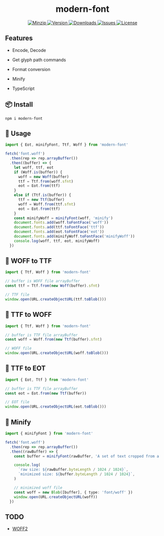 <h1 align="center">modern-font</h1>

<p align="center">
  <a href="https://unpkg.com/modern-font">
    <img src="https://img.shields.io/bundlephobia/minzip/modern-font" alt="Minzip">
  </a>
  <a href="https://www.npmjs.com/package/modern-font">
    <img src="https://img.shields.io/npm/v/modern-font.svg" alt="Version">
  </a>
  <a href="https://www.npmjs.com/package/modern-font">
    <img src="https://img.shields.io/npm/dm/modern-font" alt="Downloads">
  </a>
  <a href="https://github.com/qq15725/modern-font/issues">
    <img src="https://img.shields.io/github/issues/qq15725/modern-font" alt="Issues">
  </a>
  <a href="https://github.com/qq15725/modern-font/blob/main/LICENSE">
    <img src="https://img.shields.io/npm/l/modern-font.svg" alt="License">
  </a>
</p>

## Features

- Encode, Decode

- Get glyph path commands

- Format conversion

- Minify

- TypeScript

## 📦 Install

```shell
npm i modern-font
```

## 🦄 Usage

```ts
import { Eot, minifyFont, Ttf, Woff } from 'modern-font'

fetch('font.woff')
  .then(rep => rep.arrayBuffer())
  .then((buffer) => {
    let woff, ttf, eot
    if (Woff.is(buffer)) {
      woff = new Woff(buffer)
      ttf = Ttf.from(woff.sfnt)
      eot = Eot.from(ttf)
    }
    else if (Ttf.is(buffer)) {
      ttf = new Ttf(buffer)
      woff = Woff.from(ttf.sfnt)
      eot = Eot.from(ttf)
    }
    const minifyWoff = minifyFont(woff, 'minify')
    document.fonts.add(woff.toFontFace('woff'))
    document.fonts.add(ttf.toFontFace('ttf'))
    document.fonts.add(eot.toFontFace('eot'))
    document.fonts.add(minifyWoff.toFontFace('minifyWoff'))
    console.log(woff, ttf, eot, minifyWoff)
  })
```

## 🚀 WOFF to TTF

```ts
import { Ttf, Woff } from 'modern-font'

// buffer is WOFF file arrayBuffer
const ttf = Ttf.from(new Woff(buffer).sfnt)

// TTF file
window.open(URL.createObjectURL(ttf.toBlob()))
```

## 🚀 TTF to WOFF

```ts
import { Ttf, Woff } from 'modern-font'

// buffer is TTF file arrayBuffer
const woff = Woff.from(new Ttf(buffer).sfnt)

// WOFF file
window.open(URL.createObjectURL(woff.toBlob()))
```

## 🚀 TTF to EOT

```ts
import { Eot, Ttf } from 'modern-font'

// buffer is TTF file arrayBuffer
const eot = Eot.from(new Ttf(buffer))

// EOT file
window.open(URL.createObjectURL(eot.toBlob()))
```

## 🚀 Minify

```ts
import { minifyFont } from 'modern-font'

fetch('font.woff')
  .then(rep => rep.arrayBuffer())
  .then((rawBuffer) => {
    const buffer = minifyFont(rawBuffer, 'A set of text cropped from a font file')

    console.log(
      `raw size: ${rawBuffer.byteLength / 1024 / 1024}`,
      `minimized size: ${buffer.byteLength / 1024 / 1024}`,
    )

    // minimized woff file
    const woff = new Blob([buffer], { type: 'font/woff' })
    window.open(URL.createObjectURL(woff))
  })
```

## TODO

- [WOFF2](https://www.w3.org/TR/WOFF2)
